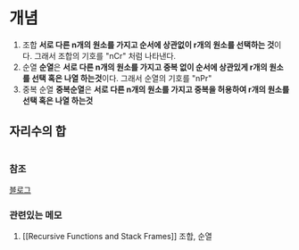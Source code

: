 # 개념 
1. 조합
	**서로 다른 n개의 원소를 가지고 순서에 상관없이 r개의 원소를 선택하는 것**이다. 그래서 조합의 기호를 "nCr" 처럼 나타낸다.
2. 순열
	**순열**은 **서로 다른 n개의 원소를 가지고 중복 없이 순서에 상관있게 r개의 원소를 선택 혹은 나열 하는것**이다. 그래서 순열의 기호를 "nPr"
3. 중복 순열
	**중복순열**은 **서로 다른 n개의 원소를 가지고 중복을 허용하여 r개의 원소를 선택 혹은 나열 하는것**
	


## 자리수의 합 
```js

```



### 참조
[블로그](https://mine-it-record.tistory.com/508)

### 관련있는 메모 
1. [[Recursive Functions and Stack Frames]]
조합, 순열


